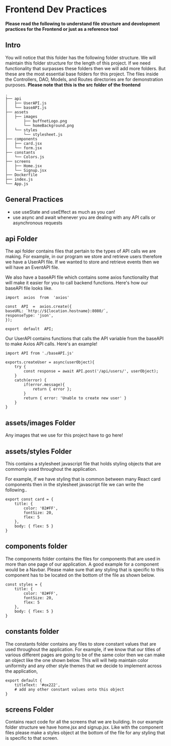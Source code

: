 # Frontend Dev Practices

**Please read the following to understand file structure and development practices for the Frontend or just as a reference tool**

## Intro

You will notice that this folder has the following folder structure. We will maintain this folder structure for the length of this project. If we need functionality that surpasses these folders then we will add more folders. But these are the most essential base folders for this project. The files inside the Controllers, DAO, Models, and Routes directories are for demonstration purposes. **Please note that this is the src folder of the frontend**

```
.
├── api
│   ├── UserAPI.js
│   └── baseAPI.js
├── assets
│   ├── images
│   	├── buffnetLogo.png
│   	└── homeBackground.png
│   └── styles
│   	└── stylesheet.js
├── components
│   ├── card.jsx
│   └── form.jsx
├── constants
│   └── Colors.js
├── screens
│   ├── Home.jsx
│   └── Signup.jsx
├── Dockerfile
├── index.js
└── App.js
```

## General Practices

- use useState and useEffect as much as you can!
- use async and await whenever you are dealing with any API calls or asynchronous requests

## api Folder

The api folder contains files that pertain to the types of API calls we are making.
For example, in our program we store and retrieve users therefore we have a UserAPI file. If we wanted to store and retrieve events then we will have an
EventAPI file.

We also have a baseAPI file which contains some axios functionality that will make it easier for you to call backend functions. Here's how our baseAPI file looks like.

```
import  axios  from  'axios'

const  API  =  axios.create({
baseURL: `http://${location.hostname}:8080/`,
responseType: 'json',
});

export  default  API;
```

Our UserAPI contains functions that calls the API variable from the baseAPI to make Axios API calls. Here's an example!

```
import API from './baseAPI.js'

exports.createUser = async(userObject){
	try {
		const response = await API.post('/api/users/', userObject);
	}
	catch(error) {
		if(error.message){
			return { error };
		}
		return { error: 'Unable to create new user' }
	}
}
```

## assets/images Folder

Any images that we use for this project have to go here!

## assets/styles Folder

This contains a stylesheet javascript file that holds styling objects that are commonly used throughout the application.

For example, if we have styling that is common between many React card components then in the stylesheet javascript file we can write the following..

```
export const card = {
	title: {
		color: '02#FF',
		fontSize: 20,
		flex: 5
	},
	body: { flex: 5 }
}
```

## components folder

The components folder contains the files for components that are used in more than one page of our application. A good example for a component would be a Navbar. Please make sure that any styling that is specific to this component has to be located on the bottom of the file as shown below.

```
const styles = {
	title: {
		color: '02#FF',
		fontSize: 20,
		flex: 5
	},
	body: { flex: 5 }
}
```

## constants folder

The constants folder contains any files to store constant values that are used throughout the application. For example, if we know that our titles of various different pages are going to be of the same color then we can make an object
like the one shown below. This will will help maintain color uniformity and any other style themes that we decide to implement across the application,

```
export default {
	titleText: '#ox222',
	# add any other constant values onto this object
}
```

## screens Folder

Contains react code for all the screens that we are building. In our example folder structure we have home.jsx and signup.jsx. Like with the component files please make a styles object at the bottom of the file for any styling that is specific to that screen.
